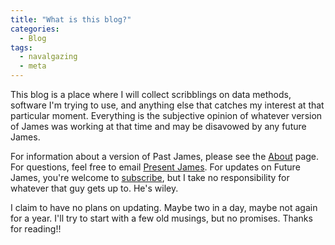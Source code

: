 ```yaml
---
title: "What is this blog?"
categories:
  - Blog
tags:
  - navalgazing
  - meta
---
```


This blog is a place where I will collect scribblings on data methods, software I'm trying to use, and anything else that catches my interest at that particular moment. Everything is the subjective opinion of whatever version of James was working at that time and may be disavowed by any future James.

For information about a version of Past James, please see the [About](https://jimbodonahue.github.io/about/) page. For questions, feel free to email [Present James](mailto:jimbodonahue@gmail.com). For updates on Future James, you're welcome to [subscribe](https://jimbodonahue.github.io/feed.xml), but I take no responsibility for whatever that guy gets up to. He's wiley.

I claim to have no plans on updating. Maybe two in a day, maybe not again for a year. I'll try to start with a few old musings, but no promises. Thanks for reading!!
